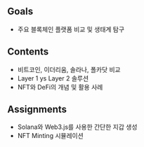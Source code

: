 ## Goals
- 주요 블록체인 플랫폼 비교 및 생태계 탐구

## Contents
- 비트코인, 이더리움, 솔라나, 폴카닷 비교
- Layer 1 ys Layer 2 솔루션
- NFT와 DeFi의 개념 및 활용 사례

## Assignments
- Solana와 Web3.js를 사용한 간단한 지갑 생성
- NFT Minting 시뮬레이션 